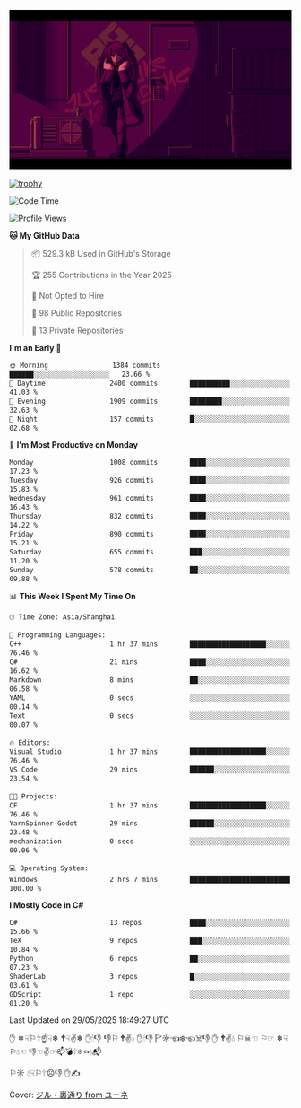 ![](imgs/main.png)

[![trophy](https://github-profile-trophy.vercel.app/?username=NeilKleistGao&theme=dracula)](https://github.com/ryo-ma/github-profile-trophy)

<!--START_SECTION:waka-->
![Code Time](http://img.shields.io/badge/Code%20Time-1%2C779%20hrs%2038%20mins-blue)

![Profile Views](http://img.shields.io/badge/Profile%20Views-0-blue)

**🐱 My GitHub Data** 

> 📦 529.3 kB Used in GitHub's Storage 
 > 
> 🏆 255 Contributions in the Year 2025
 > 
> 🚫 Not Opted to Hire
 > 
> 📜 98 Public Repositories 
 > 
> 🔑 13 Private Repositories 
 > 
**I'm an Early 🐤** 

```text
🌞 Morning                1384 commits        ██████░░░░░░░░░░░░░░░░░░░   23.66 % 
🌆 Daytime                2400 commits        ██████████░░░░░░░░░░░░░░░   41.03 % 
🌃 Evening                1909 commits        ████████░░░░░░░░░░░░░░░░░   32.63 % 
🌙 Night                  157 commits         █░░░░░░░░░░░░░░░░░░░░░░░░   02.68 % 
```
📅 **I'm Most Productive on Monday** 

```text
Monday                   1008 commits        ████░░░░░░░░░░░░░░░░░░░░░   17.23 % 
Tuesday                  926 commits         ████░░░░░░░░░░░░░░░░░░░░░   15.83 % 
Wednesday                961 commits         ████░░░░░░░░░░░░░░░░░░░░░   16.43 % 
Thursday                 832 commits         ████░░░░░░░░░░░░░░░░░░░░░   14.22 % 
Friday                   890 commits         ████░░░░░░░░░░░░░░░░░░░░░   15.21 % 
Saturday                 655 commits         ███░░░░░░░░░░░░░░░░░░░░░░   11.20 % 
Sunday                   578 commits         ██░░░░░░░░░░░░░░░░░░░░░░░   09.88 % 
```


📊 **This Week I Spent My Time On** 

```text
🕑︎ Time Zone: Asia/Shanghai

💬 Programming Languages: 
C++                      1 hr 37 mins        ███████████████████░░░░░░   76.46 % 
C#                       21 mins             ████░░░░░░░░░░░░░░░░░░░░░   16.62 % 
Markdown                 8 mins              ██░░░░░░░░░░░░░░░░░░░░░░░   06.58 % 
YAML                     0 secs              ░░░░░░░░░░░░░░░░░░░░░░░░░   00.14 % 
Text                     0 secs              ░░░░░░░░░░░░░░░░░░░░░░░░░   00.07 % 

🔥 Editors: 
Visual Studio            1 hr 37 mins        ███████████████████░░░░░░   76.46 % 
VS Code                  29 mins             ██████░░░░░░░░░░░░░░░░░░░   23.54 % 

🐱‍💻 Projects: 
CF                       1 hr 37 mins        ███████████████████░░░░░░   76.46 % 
YarnSpinner-Godot        29 mins             ██████░░░░░░░░░░░░░░░░░░░   23.48 % 
mechanization            0 secs              ░░░░░░░░░░░░░░░░░░░░░░░░░   00.06 % 

💻 Operating System: 
Windows                  2 hrs 7 mins        █████████████████████████   100.00 % 
```

**I Mostly Code in C#** 

```text
C#                       13 repos            ████░░░░░░░░░░░░░░░░░░░░░   15.66 % 
TeX                      9 repos             ███░░░░░░░░░░░░░░░░░░░░░░   10.84 % 
Python                   6 repos             ██░░░░░░░░░░░░░░░░░░░░░░░   07.23 % 
ShaderLab                3 repos             █░░░░░░░░░░░░░░░░░░░░░░░░   03.61 % 
GDScript                 1 repo              ░░░░░░░░░░░░░░░░░░░░░░░░░   01.20 % 
```




 Last Updated on 29/05/2025 18:49:27 UTC
<!--END_SECTION:waka-->

✋ ❄☟⚐🕆☝☟❄ 🕈☟✌❄ ✋🕯👎 👎⚐ 🕈✌💧 ✋🕯👎 🏱☼☜❄☜☠👎 ✋ 🕈✌💧 ⚐☠☜ ⚐☞ ❄☟⚐💧☜ 👎☜✌☞📫💣🕆❄☜💧📬

⚐☼ 💧☟⚐🕆☹👎 ✋✍

Cover: [ジル・裏通り from ユーネ](https://www.pixiv.net/artworks/62127066)
